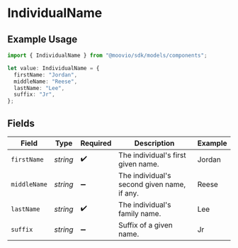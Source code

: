 # IndividualName

## Example Usage

```typescript
import { IndividualName } from "@moovio/sdk/models/components";

let value: IndividualName = {
  firstName: "Jordan",
  middleName: "Reese",
  lastName: "Lee",
  suffix: "Jr",
};
```

## Fields

| Field                                       | Type                                        | Required                                    | Description                                 | Example                                     |
| ------------------------------------------- | ------------------------------------------- | ------------------------------------------- | ------------------------------------------- | ------------------------------------------- |
| `firstName`                                 | *string*                                    | :heavy_check_mark:                          | The individual's first given name.          | Jordan                                      |
| `middleName`                                | *string*                                    | :heavy_minus_sign:                          | The individual's second given name, if any. | Reese                                       |
| `lastName`                                  | *string*                                    | :heavy_check_mark:                          | The individual's family name.               | Lee                                         |
| `suffix`                                    | *string*                                    | :heavy_minus_sign:                          | Suffix of a given name.                     | Jr                                          |